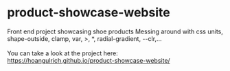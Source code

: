 # product-showcase-website
Front end project showcasing shoe products
Messing around with css units, shape-outside, clamp, var, >, *, radial-gradient, --clr,...
<br /> <br />
You can take a look at the project here:
https://hoangulrich.github.io/product-showcase-website/

